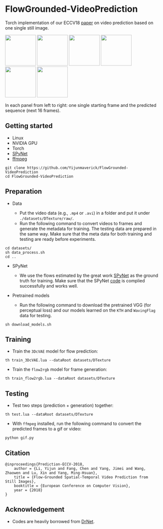 # FlowGrounded-VideoPrediction
Torch implementation of our ECCV18 [paper](https://arxiv.org/pdf/1807.09755.pdf) on video prediction based on one single still image.

<p>
    <img src='examples/walk0.png' width=100 />
    <img src='examples/walk_pred16.gif' width=100 />
    <img src='examples/flag0.png' width=100 />
    <img src='examples/flag_pred16.gif' width=100 />
    <img src='examples/cloud0.png' width=100 />
    <img src='examples/cloud_pred16.gif' width=100 />
</p>

In each panel from left to right: one single starting frame and the predicted sequence (next 16 frames).

## Getting started

- Linux
- NVIDIA GPU
- Torch 
- [SPyNet](https://github.com/anuragranj/end2end-spynet)
- [ffmpeg](https://www.ffmpeg.org/)

```
git clone https://github.com/Yijunmaverick/FlowGrounded-VideoPrediction
cd FlowGrounded-VideoPrediction
```

## Preparation

- Data

  - Put the video data (e.g., `.mp4` or `.avi`) in a folder and put it under `./datasets/DTexture/raw/`.
  - Run the following command to convert videos to frames and generate the metadata for training. The testing data are prepared in the same way. Make sure that the meta data for both training and testing are ready before experiments.

```
cd datasets/
sh data_process.sh
cd ..
```

- SPyNet

  - We use the flows estimated by the great work [SPyNet](https://arxiv.org/abs/1611.00850) as the ground truth for training. Make sure that the SPyNet [code](https://github.com/anuragranj/end2end-spynet) is complied successfully and works well.

- Pretrained models

  - Run the following command to download the pretrained VGG (for perceptual loss) and our models learned on the `KTH` and  `WavingFlag` data for testing.

```
sh download_models.sh
```

## Training

  - Train the `3DcVAE` model for flow prediction:

```
th train_3DcVAE.lua --dataRoot datasets/DTexture
```
  - Train the `flow2rgb` model for frame generation:

```
th train_flow2rgb.lua --dataRoot datasets/DTexture
```

## Testing

  - Test two steps (prediction + generation) together:

```
th test.lua --dataRoot datasets/DTexture
```
  - With `ffmpeg` installed, run the following command to convert the predicted frames to a gif or video:

```
python gif.py
```

## Citation

```
@inproceedings{Prediction-ECCV-2018,
    author = {Li, Yijun and Fang, Chen and Yang, Jimei and Wang, Zhaowen and Lu, Xin and Yang, Ming-Hsuan},
    title = {Flow-Grounded Spatial-Temporal Video Prediction from Still Images},
    booktitle = {European Conference on Computer Vision},
    year = {2018}
}
```

## Acknowledgement

- Codes are heavily borrowed from [DrNet](https://github.com/edenton/drnet).
